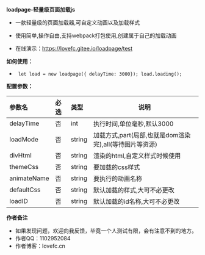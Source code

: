 **loadpage-轻量级页面加载js**

- 一款轻量级的页面加载器,可自定义动画以及加载样式

- 使用简单,操作自由,支持webpack打包使用,创建属于自己的加载动画

- 在线演示：https://lovefc.gitee.io/loadpage/test


**如何使用：** 
- ` 
let load = new loadpage({ delayTime: 3000});
load.loading();	`

**配置参数：** 

|参数名|必选|类型|说明|
|:----    |:---|:----- |-----   |
| delayTime | 否  |int | 执行时间,单位毫秒,默认3000   |
| loadMode  | 否  |string | 加载方式,part(局部,也就是dom渲染完),all(等待图片等资源)   |
| divHtml | 否  | string | 渲染的html,自定义样式时候使用   |
| themeCss | 否  | string | 要加载的css样式   |
| animateName | 否  | string | 要执行的动画名称   |
| defaultCss | 否  | string | 默认加载的样式,大可不必更改   |
| loadID | 否  | string | 默认加载的id名称,大可不必更改   |

**作者备注**
- 如果发现问题，欢迎向我反馈，毕竟一个人测试有限，会有注意不到的地方。
- 作者QQ：1102952084
- 作者博客：lovefc.cn














